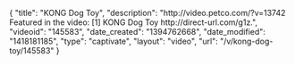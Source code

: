 {
    "title": "KONG Dog Toy",
    "description": "http:\/\/video.petco.com\/?v=13742 Featured in the video: [1] KONG Dog Toy http:\/\/direct-url.com\/g1z.",
    "videoid": "145583",
    "date_created": "1394762668",
    "date_modified": "1418181185",
    "type": "captivate",
    "layout": "video",
    "url": "\/v\/kong-dog-toy\/145583"
}